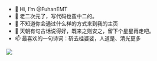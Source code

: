 - 👋 Hi, I’m @FuhanEMT
- 👀 老二次元了，写代码也蛮中二的。
- 🌱 不知道你会通过什么样的方式来到我的主页
- 💞️ 天朝有句古话说得好，既来之则安之，留下个星星再走吧。
- 📫 最喜欢的一句诗词：斫去桂婆娑，人道是、清光更多

<img src="https://image.baidu.com/search/detail?ct=503316480&z=0&ipn=d&word=kizuna%20Ai&step_word=&hs=0&pn=13&spn=0&di=73260&pi=0&rn=1&tn=baiduimagedetail&is=0%2C0&istype=0&ie=utf-8&oe=utf-8&in=&cl=2&lm=-1&st=undefined&cs=2896048087%2C674765252&os=2769714558%2C1063398994&simid=3484669262%2C552585384&adpicid=0&lpn=0&ln=1191&fr=&fmq=1639728038272_R&fm=&ic=undefined&s=undefined&hd=undefined&latest=undefined&copyright=undefined&se=&sme=&tab=0&width=undefined&height=undefined&face=undefined&ist=&jit=&cg=&bdtype=0&oriquery=&objurl=https%3A%2F%2Fgimg2.baidu.com%2Fimage_search%2Fsrc%3Dhttp%3A%2F%2Fi0.hdslb.com%2Fbfs%2Farticle%2Fffae0187ca18226b83c3c8172a8661dd1c271b2a.jpg%26refer%3Dhttp%3A%2F%2Fi0.hdslb.com%26app%3D2002%26size%3Df9999%2C10000%26q%3Da80%26n%3D0%26g%3D0n%26fmt%3Djpeg%3Fsec%3D1642320054%26t%3D32ee3ce98105e8aacfcbe5fc9e613837&fromurl=ippr_z2C%24qAzdH3FAzdH3Fooo_z%26e3Bktstktst_z%26e3Bv54AzdH3F6jw1AzdH3Fve8al80l8AzdH3F&gsm=e&rpstart=0&rpnum=0&islist=&querylist=&nojc=undefined&dyTabStr=MCwzLDEsMiw2LDQsNSw4LDcsOQ%3D%3D"></img>

<!---
FuhanEMT/FuhanEMT is a ✨ special ✨ repository because its `README.md` (this file) appears on your GitHub profile.
You can click the Preview link to take a look at your changes.
--->
